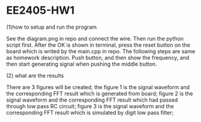 # EE2405-HW1

(1)how to setup and run the program

See the diagram.png in repo and connect the wire. Then run the python script first. After the OK is shown in terminal, press the reset button on the board which is writed by the main.cpp in repo.
The following steps are same as homework description. Push button, and then show the frequency, and then start generating signal when pushing the middle button.

(2) what are the results

There are 3 figures will be created, the figure 1 is the signal waveform and the corresponding FFT result which is generated from board; figure 2 is the signal waveform and the corresponding FFT result which had passed through low pass RC circuit; figure 3 is the signal waveform and the corresponding FFT result which is simulated by digit low pass filter;
